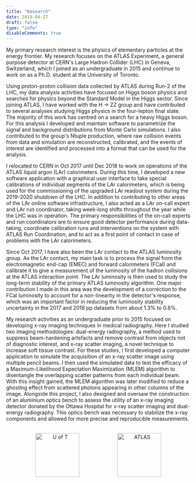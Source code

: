 ```yaml
---
title: "Research"
date: 2019-04-27
draft: false
type: "info"
disableComments: true
---
```


My primary research interest is the physics of elementary particles at the energy frontier. My research focuses on the ATLAS Experiment, a general purpose detector at CERN's Large Hadron Collider (LHC) in Geneva, Switzerland, which I joined as an undergraduate in 2015 and continue to work on as a Ph.D. student at the University of Toronto.

Using proton-proton collision data collected by ATLAS during Run-2 of the LHC, my data analysis activities have focused on Higgs boson physics and searches for physics beyond the Standard Model in the Higgs sector. Since joining ATLAS, I have worked with the H &rarr; ZZ group and have contributed to several analyses studying Higgs physics in the four-lepton final state. The majority of this work has centred on a search for a heavy Higgs boson. For this analysis I developed and maintain software to parametrize the signal and background distributions from Monte Carlo simulations. I also contributed to the group's Ntuple production, where raw collision events from data and simulation are reconstructed, calibrated, and the events of interest are identified and processed into a format that can be used for the analysis.

I relocated to CERN in Oct 2017 until Dec 2018 to work on operations of the ATLAS liquid argon (LAr) calorimeters. During this time, I developed a new software application with a graphical user interface to take special calibrations of individual segments of the LAr calorimeters, which is being used for the commissioning of the upgraded LAr readout system during the 2019-2020 shutdown of the LHC. In addition to contributing to other areas of the LAr online software infrastructure, I also acted as a LAr on-call expert and LAr run coordinator, taking week-long shifts throughout the year while the LHC was in operation. The primary responsibilities of the on-call experts and run coordinators are to ensure good detector performance during data-taking, coordinate calibration runs and interventions on the system with ATLAS Run Coordination, and to act as a first point of contact in case of problems with the LAr calorimeters.

Since Oct 2017, I have also been the LAr contact to the ATLAS luminosity group. As the LAr contact, my main task is to process the signal from the electromagnetic end-cap (EMEC) and forward calorimeters (FCal) and calibrate it to give a measurement of the luminosity of the hadron collisions at the ATLAS interaction point. The LAr luminosity is then used to study the long-term stability of the primary ATLAS luminosity algorithm. One major contribution I made in this area was the development of a correction to the FCal luminosity to account for a non-linearity in the detector's response, which was an important factor in reducing the luminosity stability uncertainty in the 2017 and 2018 pp datasets from about 1.3% to 0.8%.

My research activities as an undergraduate prior to 2015 focused on developing x-ray imaging techniques in medical radiography. Here I studied two imaging methodologies: dual-energy radiography, a method used to suppress beam-hardening artefacts and remove contrast from objects not of diagnostic interest, and x-ray scatter imaging, a novel technique to increase soft tissue contrast. For these studies, I first developed a computer application to simulate the acquisition of an x-ray scatter image using multiple pencil beams. I then used the simulated data to test the efficacy of a Maximum-Likelihood Expectation Maximization (MLEM) algorithm to disentangle the overlapping scatter patterns from each individual beam. With this insight gained, the MLEM algorithm was later modified to reduce a ghosting effect from scattered photons appearing in other columns of the image. Alongside this project, I also designed and oversaw the construction of an aluminium optics bench to assess the utility of an x-ray imaging detector donated by the Ottawa Hospital for x-ray scatter imaging and dual-energy radiography. This optics bench was necessary to stabilize the x-ray components and allowed for more precise and reproducible measurements.

<br>

<div align="center">
    <a href="https://www.physics.utoronto.ca/">
    <img height=120px alt="U of T" src="../img/uoft.png"/ align="middle" hspace="50"></a>
    <a href="https://atlas.cern/" target="_blank">
    <img height=120px alt="ATLAS" src="../img/atlas.png"/ align="middle" hspace="50"></a>
</div>​
